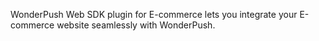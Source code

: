 WonderPush Web SDK plugin for E-commerce lets you integrate your E-commerce website seamlessly with WonderPush.
